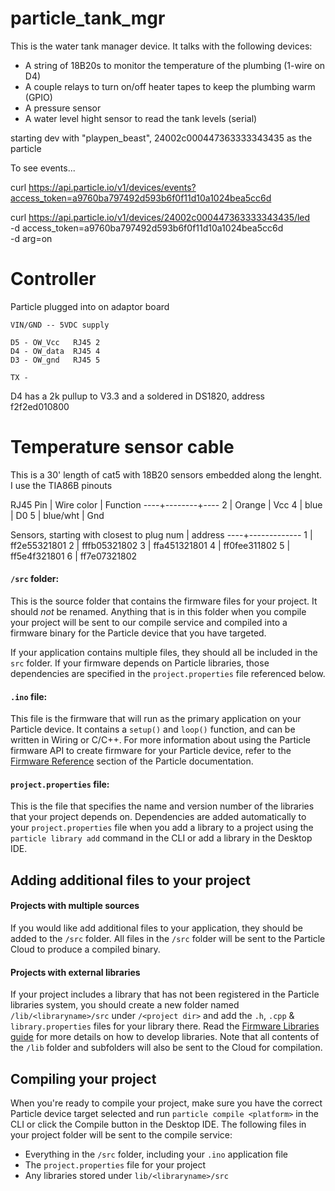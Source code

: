 # particle_tank_mgr

This is the water tank manager device. It talks with the following devices:
  * A string of 18B20s to monitor the temperature of the plumbing (1-wire on D4)
  * A couple relays to turn on/off heater tapes to keep the plumbing warm (GPIO)
  * A pressure sensor
  * A water level hight sensor to read the tank levels (serial)


starting dev with "playpen_beast", 24002c000447363333343435 as the particle

To see events...

curl https://api.particle.io/v1/devices/events?access_token=a9760ba797492d593b6f0f11d10a1024bea5cc6d

curl https://api.particle.io/v1/devices/24002c000447363333343435/led \
  -d access_token=a9760ba797492d593b6f0f11d10a1024bea5cc6d \
  -d arg=on


# Controller
Particle plugged into on adaptor board
```
VIN/GND -- 5VDC supply

D5 - OW_Vcc   RJ45 2
D4 - OW_data  RJ45 4
D3 - OW_gnd   RJ45 5

TX - 
```

D4 has a 2k pullup to V3.3 and a soldered in DS1820, address
f2f2ed010800


# Temperature sensor cable
This is a 30' length of cat5 with 18B20 sensors embedded along the
lenght. I use the TIA86B pinouts

RJ45 Pin | Wire color | Function
----+--------+----
2   | Orange | Vcc
4   | blue | D0
5   | blue/wht | Gnd

Sensors, starting with closest to plug
num | address
----+-------------
  1 | ff2e55321801
  2 | fffb05321802
  3 | ffa451321801
  4 | ff0fee311802
  5 | ff5e4f321801
  6 | ff7e07321802

#### ```/src``` folder:  
This is the source folder that contains the firmware files for your project. It should *not* be renamed. 
Anything that is in this folder when you compile your project will be sent to our compile service and compiled into a firmware binary for the Particle device that you have targeted.

If your application contains multiple files, they should all be included in the `src` folder. If your firmware depends on Particle libraries, those dependencies are specified in the `project.properties` file referenced below.

#### ```.ino``` file:
This file is the firmware that will run as the primary application on your Particle device. It contains a `setup()` and `loop()` function, and can be written in Wiring or C/C++. For more information about using the Particle firmware API to create firmware for your Particle device, refer to the [Firmware Reference](https://docs.particle.io/reference/firmware/) section of the Particle documentation.

#### ```project.properties``` file:  
This is the file that specifies the name and version number of the libraries that your project depends on. Dependencies are added automatically to your `project.properties` file when you add a library to a project using the `particle library add` command in the CLI or add a library in the Desktop IDE.

## Adding additional files to your project

#### Projects with multiple sources
If you would like add additional files to your application, they should be added to the `/src` folder. All files in the `/src` folder will be sent to the Particle Cloud to produce a compiled binary.

#### Projects with external libraries
If your project includes a library that has not been registered in the Particle libraries system, you should create a new folder named `/lib/<libraryname>/src` under `/<project dir>` and add the `.h`, `.cpp` & `library.properties` files for your library there. Read the [Firmware Libraries guide](https://docs.particle.io/guide/tools-and-features/libraries/) for more details on how to develop libraries. Note that all contents of the `/lib` folder and subfolders will also be sent to the Cloud for compilation.

## Compiling your project

When you're ready to compile your project, make sure you have the correct Particle device target selected and run `particle compile <platform>` in the CLI or click the Compile button in the Desktop IDE. The following files in your project folder will be sent to the compile service:

- Everything in the `/src` folder, including your `.ino` application file
- The `project.properties` file for your project
- Any libraries stored under `lib/<libraryname>/src`
